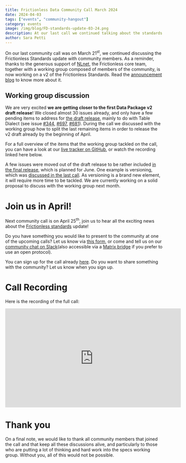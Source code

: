 ```yaml
---
title: Frictionless Data Community Call March 2024
date: 2024-04-03
tags: ["events", "community-hangout"]
category: events
image: /img/blog/FD-standards-update-03-24.png
description: At our last call we continued talking about the standards update, as we are getting close to the v2 draft release...
author: Sara Petti
---
```

On our last community call was on March 21<sup>st</sup>, we continued discussing the Frictionless Standards update with community members. As a reminder, thanks to the generous support of [NLnet](https://nlnet.nl/), the Frictionless core team, together with a working group composed of members of the community, is now working on a v2 of the Frictionless Standards. Read the [announcement blog](https://frictionlessdata.io/blog/2023/11/15/frictionless-specs-update/) to know more about it.

## Working group discussion

We are very excited **we are getting closer to the first Data Package v2 draft release**! We closed almost 30 issues already, and only have a few pending items to address for [the draft release](https://github.com/frictionlessdata/specs/milestone/6), mainly to do with Table Dialect (see issue [#344](https://github.com/frictionlessdata/specs/issues/344), [#697](https://github.com/frictionlessdata/specs/issues/697), [#681](https://github.com/frictionlessdata/specs/issues/681)). During the call we discussed with the working group how to split the last remaining items in order to release the v2 draft already by the beginning of April.

For a full overview of the items that the working group tackled on the call, you can have a look at our [live tracker on GitHub](https://github.com/frictionlessdata/datapackage/pull/39), or watch the recording linked here below.

A few issues were moved out of the draft release to be rather included [in the final release](https://github.com/frictionlessdata/specs/milestone/7), which is planned for June. One example is versioning, which was [discussed in the last call](https://frictionlessdata.io/blog/2024/03/01/community-call/#working-group-discussion). As versioning is a brand new element, it will require more time to be tackled. We are currently working on a solid proposal to discuss with the working group next month. 

# Join us in April!
Next community call is on April 25<sup>th</sup>, join us to hear all the exciting news about the [Frictionless standards](https://datapackage.org/) update! 

Do you have something you would like to present to the community at one of the upcoming calls? Let us know via [this form](https://forms.gle/AWpbxyiGESNSUFK2A), or come and tell us on our [community chat on Slack](https://join.slack.com/t/frictionlessdata/shared_invite/zt-17kpbffnm-tRfDW_wJgOw8tJVLvZTrBg)(also accessible via a [Matrix bridge](https://matrix.to/#/#frictionlessdata:matrix.okfn.org) if you prefer to use an open protocol).

You can sign up for the call already [here](https://docs.google.com/forms/d/e/1FAIpQLSeuNCopxXauMkrWvF6VHqOyHMcy54SfNDOseVXfWRQZWkvqjQ/viewform?usp=sf_link). Do you want to share something with the community? Let us know when you sign up. 

# Call Recording
Here is the recording of the full call:

<iframe width="560" height="315" src="https://www.youtube.com/embed/0q-tCtYL6N0?si=PZ_daE45EwlFc4gG" title="YouTube video player" frameborder="0" allow="accelerometer; autoplay; clipboard-write; encrypted-media; gyroscope; picture-in-picture; web-share" referrerpolicy="strict-origin-when-cross-origin" allowfullscreen></iframe>


# Thank you
On a final note, we would like to thank all community members that joined the call and that keep all these discussions alive, and particularly to those who are putting a lot of thinking and hard work into the specs working group. Without you, all of this would not be possible.
